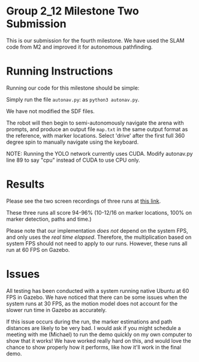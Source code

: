 # Group 2_12 Milestone Two Submission

This is our submission for the fourth milestone. We have used the SLAM code from M2 and improved it for autonomous pathfinding.

# Running Instructions

Running our code for this milestone should be simple:

Simply run the file `autonav.py`: as `python3 autonav.py`.

We have not modified the SDF files.

The robot will then begin to semi-autonomously navigate the arena with prompts, and produce an output file `map.txt` in the same output format as the reference, with marker locations. Select 'drive' after the first full 360 degree spin to manually navigate using the keyboard.

NOTE: Running the YOLO network currently uses CUDA. Modify autonav.py line 89 to say "cpu" instead of CUDA to use CPU only.

# Results

Please see the two screen recordings of three runs at [this link](https://drive.google.com/drive/folders/1kcwVvzPDUJOjCZqao_3vvjZdrhVOiIoy?usp=sharing).

These three runs all score 94-96% (10-12/16 on marker locations, 100% on marker detection, paths and time.)

Please note that our implementation *does not* depend on the system FPS, and only uses the *real time elapsed*. Therefore, the multiplication based on system FPS should not need to apply to our runs. However, these runs all run at 60 FPS on Gazebo.

# Issues

All testing has been conducted with a system running native Ubuntu at 60 FPS in Gazebo. We have noticed that there can be some issues when the system runs at 30 FPS, as the motion model does not account for the slower run time in Gazebo as accurately. 

If this issue occurs during the run, the marker estimations and path distances are likely to be very bad. I would ask if you might schedule a meeting with me (Michael) to run the demo quickly on my own computer to show that it works! We have worked really hard on this, and would love the chance to show properly how it performs, like how it'll work in the final demo.